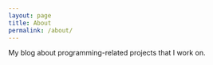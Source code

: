 ```yaml
---
layout: page
title: About
permalink: /about/
---
```


My blog about programming-related projects that I work on.
